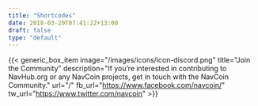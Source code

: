 ```yaml
---
title: "Shortcodes"
date: 2018-03-20T07:41:22+13:00
draft: false
type: "default"
---
```



{{< generic_box_item
    image="/images/icons/icon-discord.png"
    title="Join the Community"
    description="If you’re interested in contributing to NavHub.org or any NavCoin projects, get in touch with the NavCoin Community."
    url="/"
    fb_url="https://www.facebook.com/navcoin/"
    tw_url="https://www.twitter.com/navcoin"
    >}}


